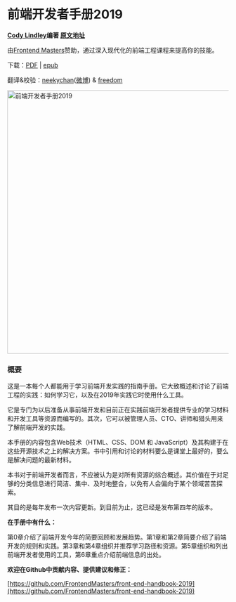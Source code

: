 # 前端开发者手册2019

**[Cody Lindley](http://codylindley.com/)编著 [原文地址](https://frontendmasters.com/books/front-end-handbook/2019/)**

由[Frontend Masters](https://frontendmasters.com/)赞助，通过深入现代化的前端工程课程来提高你的技能。

下载：[PDF](https://github.com/FrontendMasters/front-end-handbook-2019/raw/master/exports/Front-end%20Developer%20Handbook%202019.pdf) | [epub](https://github.com/FrontendMasters/front-end-handbook-2019/raw/master/exports/Front-End%20Developer%20Handbook%202019.epub)

翻译&校验：[neekychan](https://github.com/neekychan)([微博](https://weibo.com/cwlay)) & [freedom](https://github.com/yylifen) 

<img src="https://frontendmasters.com/books/front-end-handbook/2019/assets/images/FM_2019Cover_final.jpg" alt="前端开发者手册2019" title="前端开发者手册2019" height="600" />

### 概要

这是一本每个人都能用于学习前端开发实践的指南手册。它大致概述和讨论了前端工程的实践：如何学习它，以及在2019年实践它时使用什么工具。

它是专门为以后准备从事前端开发和目前正在实践前端开发者提供专业的学习材料和开发工具等资源而编写的。其次，它可以被管理人员、CTO、讲师和猎头用来了解前端开发的实践。

本手册的内容包含Web技术（HTML、CSS、DOM 和 JavaScript）及其构建于在这些开源技术之上的解决方案。书中引用和讨论的材料要么是课堂上最好的，要么是解决问题的最新材料。

本书对于前端开发者而言，不应被认为是对所有资源的综合概述。其价值在于对足够的分类信息进行简洁、集中、及时地整合，以免有人会偏向于某个领域苦苦探索。

其目的是每年发布一次内容更新。到目前为止，这已经是发布第四年的版本。

**在手册中有什么：**

第0章介绍了前端开发今年的简要回顾和发展趋势。第1章和第2章简要介绍了前端开发的规则和实践。第3章和第4章组织并推荐学习路径和资源。第5章组织和列出前端开发者使用的工具，第6章重点介绍前端信息的出处。

**欢迎在Github中贡献内容、提供建议和修正：**

[https://github.com/FrontendMasters/front-end-handbook-2019](https://github.com/FrontendMasters/front-end-handbook-2019)